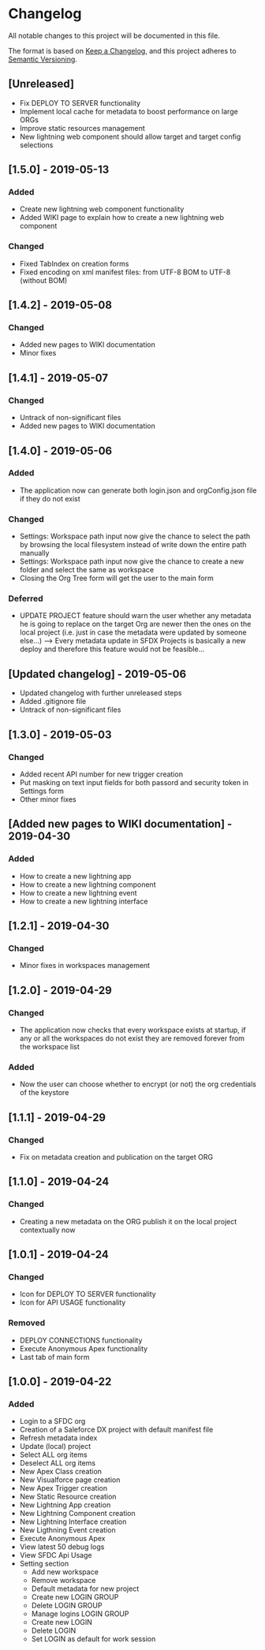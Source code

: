 # Changelog
All notable changes to this project will be documented in this file.

The format is based on [Keep a Changelog](https://keepachangelog.com/en/1.0.0/),
and this project adheres to [Semantic Versioning](https://semver.org/spec/v2.0.0.html).

## [Unreleased]
- Fix DEPLOY TO SERVER functionality
- Implement local cache for metadata to boost performance on large ORGs
- Improve static resources management
- New lightning web component should allow target and target config selections


## [1.5.0] - 2019-05-13
### Added
- Create new lightning web component functionality
- Added WIKI page to explain how to create a new lightning web component

### Changed
- Fixed TabIndex on creation forms
- Fixed encoding on xml manifest files: from UTF-8 BOM to UTF-8 (without BOM)

## [1.4.2] - 2019-05-08
### Changed
- Added new pages to WIKI documentation
- Minor fixes

## [1.4.1] - 2019-05-07
### Changed
- Untrack of non-significant files
- Added new pages to WIKI documentation

## [1.4.0] - 2019-05-06
### Added
- The application now can generate both login.json and orgConfig.json file if they do not exist

### Changed
- Settings: Workspace path input now give the chance to select the path by browsing the local filesystem instead of write down the entire path manually
- Settings: Workspace path input now give the chance to create a new folder and select the same as workspace
- Closing the Org Tree form will get the user to the main form

### Deferred
- UPDATE PROJECT feature should warn the user whether any metadata he is going to replace on the target Org are newer then the ones on the local project (i.e. just in case the metadata were updated by someone else...) --> Every metadata update in SFDX Projects is basically a new deploy and therefore this feature would not be feasible...

## [Updated changelog] - 2019-05-06
- Updated changelog with further unreleased steps
- Added .gitignore file
- Untrack of non-significant files

## [1.3.0] - 2019-05-03
### Changed
- Added recent API number for new trigger creation
- Put masking on text input fields for both passord and security token in Settings form
- Other minor fixes

## [Added new pages to WIKI documentation] - 2019-04-30
### Added
- How to create a new lightning app
- How to create a new lightning component
- How to create a new lightning event
- How to create a new lightning interface

## [1.2.1] - 2019-04-30
### Changed
- Minor fixes in workspaces management

## [1.2.0] - 2019-04-29
### Changed
- The application now checks that every workspace exists at startup, if any or all the workspaces do not exist they are removed forever from the workspace list

### Added
- Now the user can choose whether to encrypt (or not) the org credentials of the keystore

## [1.1.1] - 2019-04-29
### Changed
- Fix on metadata creation and publication on the target ORG


## [1.1.0] - 2019-04-24
### Changed
- Creating a new metadata on the ORG  publish it on the local project contextually now

## [1.0.1] - 2019-04-24
### Changed
- Icon for DEPLOY TO SERVER functionality
- Icon for API USAGE functionality

### Removed
- DEPLOY CONNECTIONS functionality
- Execute Anonymous Apex functionality
- Last tab of main form

## [1.0.0] - 2019-04-22
### Added
- Login to a SFDC org
- Creation of a Saleforce DX project with default manifest file
- Refresh metadata index
- Update (local) project
- Select ALL org items
- Deselect ALL org items
- New Apex Class creation
- New Visualforce page creation
- New Apex Trigger creation
- New Static Resource creation
- New Lightning App creation
- New Lightning Component creation
- New Lightning Interface creation
- New Ligthning Event creation
- Execute Anonymous Apex
- View latest 50 debug logs
- View SFDC Api Usage
- Setting section
	- Add new workspace
	- Remove workspace
	- Default metadata for new project
	- Create new LOGIN GROUP
	- Delete LOGIN GROUP
	- Manage logins LOGIN GROUP
	- Create new LOGIN
	- Delete LOGIN
	- Set LOGIN as default for work session
	
